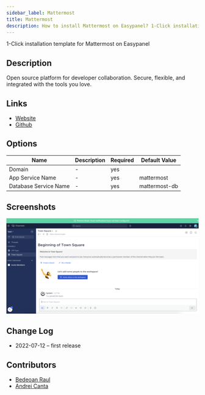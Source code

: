 ```yaml
---
sidebar_label: Mattermost
title: Mattermost
description: How to install Mattermost on Easypanel? 1-Click installation template for Mattermost on Easypanel
---
```


<!-- generated -->

1-Click installation template for Mattermost on Easypanel

## Description

Open source platform for developer collaboration. Secure, flexible, and integrated with the tools you love.

## Links

- [Website](https://mattermost.com/)
- [Github](https://github.com/mattermost/)

## Options

Name | Description | Required | Default Value
-|-|-|-
Domain | - | yes | 
App Service Name | - | yes | mattermost
Database Service Name | - | yes | mattermost-db

## Screenshots

![Mattermost Screenshot](./assets/screenshot.png)

## Change Log

- 2022-07-12 – first release

## Contributors

- [Bedeoan Raul](https://github.com/bedeoan)
- [Andrei Canta](https://github.com/deiucanta)
